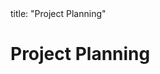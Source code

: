<frontmatter>
title: "Project Planning"
</frontmatter>

<link rel="stylesheet" href="{{baseUrl}}/css/textbook.css">

<div class="website-content" id="all">

<div id="title">

# Project Planning
</div>

<div id="main">

<include src="workBreakdownStructure/embed.md" boilerplate  />
<include src="milestones/embed.md" boilerplate  />
<include src="buffers/embed.md" boilerplate  />
<include src="issueTrackers/embed.md" boilerplate  />
<include src="ganttCharts/embed.md" boilerplate  />
<include src="pertCharts/embed.md" boilerplate  />

</div>

</div>
